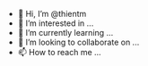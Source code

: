 - 👋 Hi, I’m @thientm
- 👀 I’m interested in ...
- 🌱 I’m currently learning ...
- 💞️ I’m looking to collaborate on ...
- 📫 How to reach me ...

<!---
thientm/thientm is a ✨ special ✨ repository because its `README.md` (this file) appears on your GitHub profile.
You can click the Preview link to take a look at your changes.
--->
